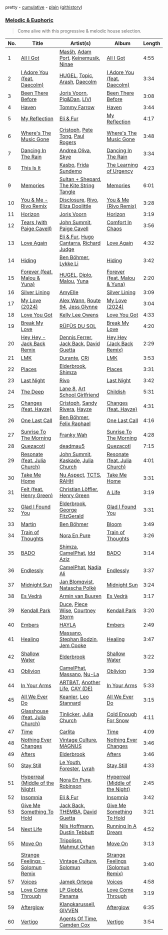 pretty - [cumulative](/playlists/cumulative/Melodic%20&%20Euphoric.md) - [plain](/playlists/plain/37i9dQZF1DWTiVLKoHQ1yC) ([githistory](https://github.githistory.xyz/vitokorn/spotify-playlist-archive/blob/master/playlists/plain/37i9dQZF1DWTiVLKoHQ1yC))
### [Melodic & Euphoric](https://open.spotify.com/playlist/37i9dQZF1DWTiVLKoHQ1yC)

> Come alive with this progressive & melodic house selection.

| No. | Title | Artist(s) | Album | Length |
|---|---|---|---|---|
| 1 | [All I Got](https://open.spotify.com/track/2LMK2xLfWLKbfjZgtBWByM) | [Masšh](https://open.spotify.com/artist/6QRqfE9Na7BRYG1mxRYqGs), [Adam Port](https://open.spotify.com/artist/2loEsOijJ6XiGzWYFXMIRk), [Keinemusik](https://open.spotify.com/artist/26WKgv73kRHD0gEDKD1i8j), [Ninae](https://open.spotify.com/artist/5aTBULJ6efMF1VyzcxMXa6) | [All I Got](https://open.spotify.com/album/7Mmq6Qpis7mg3g8j4uzBTL) | 4:55 |
| 2 | [I Adore You (feat. Daecolm)](https://open.spotify.com/track/5nPbKG04fhLkIAjcPFaZq7) | [HUGEL](https://open.spotify.com/artist/5PlfkPxwCpRRWQJBxCa0By), [Topic](https://open.spotify.com/artist/0u6GtibW46tFX7koQ6uNJZ), [Arash](https://open.spotify.com/artist/7hQmAXAzWI6D350VTgkKTG), [Daecolm](https://open.spotify.com/artist/1IFAU4mznUcfPVP9z2c24N) | [I Adore You (feat. Daecolm)](https://open.spotify.com/album/5MrdEMJrBnauBJsd1nYY00) | 3:34 |
| 3 | [Been There Before](https://open.spotify.com/track/6unWfD9WVxx7e0ue3MYX15) | [Joris Voorn](https://open.spotify.com/artist/4jGpKAmwvU263l0tUh4xKU), [Pig&Dan](https://open.spotify.com/artist/04jj7dljPI0ixtNsz2pXWK), [LIVI](https://open.spotify.com/artist/1zgMn2RP87AwuP9B9z79Fo) | [Been There Before](https://open.spotify.com/album/6cxXtXjXkiXSSpEMHQkh8p) | 3:08 |
| 4 | [Haven](https://open.spotify.com/track/6PBWbcTVS9K0IwbM8RzrxO) | [Tommy Farrow](https://open.spotify.com/artist/48PJbNNOaXy5gbHGHlar5T) | [Haven](https://open.spotify.com/album/2kgkjzGau4O5UHvwvKRMSp) | 3:44 |
| 5 | [My Reflection](https://open.spotify.com/track/2wUOPi5t2EsSXguK0Gnkht) | [Eli & Fur](https://open.spotify.com/artist/5CkVLGKUJkIc1pmSk10QP4) | [My Reflection](https://open.spotify.com/album/0kEg5Bj2cn0QZ89gEkBpaT) | 4:17 |
| 6 | [Where's The Music Gone](https://open.spotify.com/track/0W2DNZ8ttfFvhlGCBgMq0s) | [Cristoph](https://open.spotify.com/artist/532SqCIYmJyXEdEiCJLgYG), [Pete Tong](https://open.spotify.com/artist/6n1t55WMsSIUFHrAL4mUsB), [Paul Rogers](https://open.spotify.com/artist/6QkoiP5TNAX3xPGTYDLpAg) | [Where's The Music Gone](https://open.spotify.com/album/2gcKpdIcK8DTt99uPWZkxp) | 3:48 |
| 7 | [Dancing In The Rain](https://open.spotify.com/track/6HYJviuPnewEqhJaluEJ9p) | [Andrea Oliva](https://open.spotify.com/artist/6oqv4rbOMlOZNOUoDFgBSp), [Skye](https://open.spotify.com/artist/5e8LRy323xeJh0sGtifjGn) | [Dancing In The Rain](https://open.spotify.com/album/1FpKSI5B2bsFIQ7q9gbeAk) | 3:34 |
| 8 | [This Is It](https://open.spotify.com/track/1eF1JXR4hUi7IrHjByXruI) | [Kasbo](https://open.spotify.com/artist/1ikID9RZZMvkuBGDWrqajq), [Frida Sundemo](https://open.spotify.com/artist/5vuIOnOp6NI06rjLgTpYiY) | [The Learning of Urgency](https://open.spotify.com/album/7uAP4tFWMugcNZOrk5xBED) | 4:23 |
| 9 | [Memories](https://open.spotify.com/track/02PEQC6LVga28eL5xLJiaI) | [Sultan + Shepard](https://open.spotify.com/artist/14Tg9FvbNismPR1PJHxRau), [The Kite String Tangle](https://open.spotify.com/artist/3D6cosC5ZOLCpRxt6T3XS7) | [Memories](https://open.spotify.com/album/59lU1VSU9h5dLOXnOQX9zJ) | 6:01 |
| 10 | [You & Me - Rivo Remix](https://open.spotify.com/track/0xoYZ45fgTfyQYREZPN7Sa) | [Disclosure](https://open.spotify.com/artist/6nS5roXSAGhTGr34W6n7Et), [Rivo](https://open.spotify.com/artist/2NrprO4CludRmaWtpqud10), [Eliza Doolittle](https://open.spotify.com/artist/14L5rpGTLVUz1pD8fUeJB1) | [You & Me (Rivo Remix)](https://open.spotify.com/album/3QIGpfgWXKujfMaecgKV9u) | 3:28 |
| 11 | [Horizon](https://open.spotify.com/track/5YN7zT6oM0FduuivNbVRgi) | [Joris Voorn](https://open.spotify.com/artist/4jGpKAmwvU263l0tUh4xKU) | [Horizon](https://open.spotify.com/album/5zAjWJkgSUpFaWjk9t17I2) | 3:19 |
| 12 | [Tears (with Paige Cavell)](https://open.spotify.com/track/2NKwz3gyK8da44pR2ZbiM1) | [John Summit](https://open.spotify.com/artist/7kNqXtgeIwFtelmRjWv205), [Paige Cavell](https://open.spotify.com/artist/6K3xqGQiS7BLYG6llkAF24) | [Comfort In Chaos](https://open.spotify.com/album/2pHm3ZP2R3phzCYi7ilGN2) | 3:56 |
| 13 | [Love Again](https://open.spotify.com/track/5vTD0GuutyInvNpOFxLCPi) | [Eli & Fur](https://open.spotify.com/artist/5CkVLGKUJkIc1pmSk10QP4), [Hugo Cantarra](https://open.spotify.com/artist/7bI21Y9xsFRFVtt3cWf73n), [Richard Judge](https://open.spotify.com/artist/5z275L9haKWG328mm7UFd3) | [Love Again](https://open.spotify.com/album/61cJV13UL9K8JL5dOcqS9o) | 4:32 |
| 14 | [Hiding](https://open.spotify.com/track/3kFnwZHnMMNeO2YpOZyZVw) | [Ben Böhmer](https://open.spotify.com/artist/5tDjiBYUsTqzd0RkTZxK7u), [Lykke Li](https://open.spotify.com/artist/6oBm8HB0yfrIc9IHbxs6in) | [Hiding](https://open.spotify.com/album/0bmziZNLLEcA5Av2v3DgHx) | 3:42 |
| 15 | [Forever (feat. Malou & Yuna)](https://open.spotify.com/track/0WS1qLcXKsCGt5e3dqq30S) | [HUGEL](https://open.spotify.com/artist/5PlfkPxwCpRRWQJBxCa0By), [Diplo](https://open.spotify.com/artist/5fMUXHkw8R8eOP2RNVYEZX), [Malou](https://open.spotify.com/artist/5mU7ohKXRejACFS8eZIixp), [Yuna](https://open.spotify.com/artist/3kHVioJpVxlazAAKQ64pC1) | [Forever (feat. Malou & Yuna)](https://open.spotify.com/album/4nXpTQXjFGtB5n3vC76IBR) | 2:20 |
| 16 | [Silver Lining](https://open.spotify.com/track/0lnvO4NJ3bqBLL0vHfjeOx) | [AmyElle](https://open.spotify.com/artist/1z1V8o4cq5VNtAU05T2q4W) | [Silver Lining](https://open.spotify.com/album/7lHRlpAf30Jjk2ggwFIxBk) | 3:09 |
| 17 | [My Love (2024)](https://open.spotify.com/track/2nljjiWhzVIugb5vgEMQQk) | [Alex Wann](https://open.spotify.com/artist/6PTNNcLg90Kkl89JcEwKhT), [Route 94](https://open.spotify.com/artist/1dgdvbogmctybPrGEcnYf6), [Jess Glynne](https://open.spotify.com/artist/4ScCswdRlyA23odg9thgIO) | [My Love (2024)](https://open.spotify.com/album/73PdhRzMikkkImZ4qHOzZ3) | 3:04 |
| 18 | [Love You Got](https://open.spotify.com/track/6Fn0PW0rmdTQ3jbpynyGIu) | [Kelly Lee Owens](https://open.spotify.com/artist/5eitAUlYmlha3LLWg7aBn5) | [Love You Got](https://open.spotify.com/album/4JBhIRt38otXkigmi7w8YG) | 4:33 |
| 19 | [Break My Love](https://open.spotify.com/track/3tqyv30P7pO53IAIUo8IeN) | [RÜFÜS DU SOL](https://open.spotify.com/artist/5Pb27ujIyYb33zBqVysBkj) | [Break My Love](https://open.spotify.com/album/52LgW9Zy9r1T3uVsT07Y6Y) | 4:20 |
| 20 | [Hey Hey - Jack Back Remix](https://open.spotify.com/track/1MLxfMNuBOYnCbZDMhb1Zl) | [Dennis Ferrer](https://open.spotify.com/artist/0MGTHZpAGf7isSfw8yMIoi), [Jack Back](https://open.spotify.com/artist/4bXUaTjc7TQTvLqqCAlfYt), [David Guetta](https://open.spotify.com/artist/1Cs0zKBU1kc0i8ypK3B9ai) | [Hey Hey (Jack Back Remix)](https://open.spotify.com/album/28B0sfg0u9x74Z7gT6CLJD) | 2:29 |
| 21 | [LMK](https://open.spotify.com/track/4aHqjlibpXrHQ1nlvGJQrA) | [Durante](https://open.spotify.com/artist/1BqIPGrEhdjdLFpUzce2dh), [CRi](https://open.spotify.com/artist/3NaMuUYTIGm6CC3YqTuTvi) | [LMK](https://open.spotify.com/album/0z3SNQSfMGSWS0aKlcuea6) | 3:53 |
| 22 | [Places](https://open.spotify.com/track/2YiczArWQL4ScWgYrX7AXw) | [Elderbrook](https://open.spotify.com/artist/2vf4pRsEY6LpL5tKmqWb64), [Shimza](https://open.spotify.com/artist/0WHbjg8hVel1R9kq5794HX) | [Places](https://open.spotify.com/album/0ztVQzAWvrm8HBVwebIsyM) | 3:31 |
| 23 | [Last Night](https://open.spotify.com/track/2fr3zUXQFLztUhpfBu6Wpq) | [Rivo](https://open.spotify.com/artist/2NrprO4CludRmaWtpqud10) | [Last Night](https://open.spotify.com/album/61FSTdvDNl2fNqdGKTrXib) | 3:42 |
| 24 | [The Deep](https://open.spotify.com/track/71RUnMMD5MX4ew96dMDCl4) | [Lane 8](https://open.spotify.com/artist/27gtK7m9vYwCyJ04zz0kIb), [Art School Girlfriend](https://open.spotify.com/artist/3rtvvt1kuQ4luEWq8epaHD) | [Childish](https://open.spotify.com/album/2tj4SjIgpp92mAT2wtiDoZ) | 5:31 |
| 25 | [Changes (feat. Hayze)](https://open.spotify.com/track/5TCRUxemPlPxOVWIIk5Dsk) | [Cristoph](https://open.spotify.com/artist/532SqCIYmJyXEdEiCJLgYG), [Sandy Rivera](https://open.spotify.com/artist/6eChRUoyiCUCrUbwbT9Jq3), [Hayze](https://open.spotify.com/artist/18AwII7HfpkvyTYPw7sp6L) | [Changes (feat. Hayze)](https://open.spotify.com/album/0HfuHJSkr3RGmUpiBcuvfo) | 4:31 |
| 26 | [One Last Call](https://open.spotify.com/track/30nygP64gBZqbLoWC72vNq) | [Ben Böhmer](https://open.spotify.com/artist/5tDjiBYUsTqzd0RkTZxK7u), [Felix Raphael](https://open.spotify.com/artist/4nknUpUYu4baxWwkunq81Z) | [One Last Call](https://open.spotify.com/album/4P5fu99YdeoP7K29RyOvyy) | 4:16 |
| 27 | [Sunrise To The Morning](https://open.spotify.com/track/3emVhc0IE2PTmy2XUFqHmF) | [Franky Wah](https://open.spotify.com/artist/3IG3Ub4ra8AuSxCFDVkVco) | [Sunrise To The Morning](https://open.spotify.com/album/2V4T76ceB2EAjQf1optzOn) | 4:28 |
| 28 | [Quezacotl](https://open.spotify.com/track/24jPquymYcAxmOUXwjJwLk) | [deadmau5](https://open.spotify.com/artist/2CIMQHirSU0MQqyYHq0eOx) | [Quezacotl](https://open.spotify.com/album/1wU8NaPgbgLvsK8tUA2t2z) | 7:15 |
| 29 | [Resonate (feat. Julia Church)](https://open.spotify.com/track/2pvQCbUnXHOpAcJOkgAYmZ) | [John Summit](https://open.spotify.com/artist/7kNqXtgeIwFtelmRjWv205), [Kaskade](https://open.spotify.com/artist/6TQj5BFPooTa08A7pk8AQ1), [Julia Church](https://open.spotify.com/artist/4dHGNdVhBxCJUyMk9dR727) | [Resonate (feat. Julia Church)](https://open.spotify.com/album/7r9LSib4rKpvAS9hTRt1QJ) | 4:01 |
| 30 | [Take Me Home](https://open.spotify.com/track/595mcofiqQr4E0Ihpr5ZMA) | [Nu Aspect](https://open.spotify.com/artist/4NhRml5ZOfNaYJAHUE0XwT), [TCTS](https://open.spotify.com/artist/1mFGfrveXbpolppPgO29Io), [RAHH](https://open.spotify.com/artist/1WR2sls6n0N1usqywvysnX) | [Take Me Home](https://open.spotify.com/album/0XDch3owENNks3bapuFjAs) | 3:31 |
| 31 | [Felt (feat. Henry Green)](https://open.spotify.com/track/6aZdYHEp6dkDOczK60y41d) | [Christian Löffler](https://open.spotify.com/artist/3tSvlEzeDnVbQJBTkIA6nO), [Henry Green](https://open.spotify.com/artist/0VbDAlm2KUlKI5UhXRBKWp) | [A Life](https://open.spotify.com/album/4NFeATnC0BhLtvXInTdO9R) | 3:19 |
| 32 | [Glad I Found You](https://open.spotify.com/track/4D7WGniYHsapNrosDX8KDK) | [Elderbrook](https://open.spotify.com/artist/2vf4pRsEY6LpL5tKmqWb64), [George FitzGerald](https://open.spotify.com/artist/3KOHpygRuo1ruQAbEneR3t) | [Glad I Found You](https://open.spotify.com/album/5zB2w539G0UD6sGpnevP07) | 3:31 |
| 33 | [Martin](https://open.spotify.com/track/6o9cf8uFietnTZLtSGCvHH) | [Ben Böhmer](https://open.spotify.com/artist/5tDjiBYUsTqzd0RkTZxK7u) | [Bloom](https://open.spotify.com/album/57OLEpkhCXysV9FWrSbwid) | 3:49 |
| 34 | [Train of Thoughts](https://open.spotify.com/track/1OoJQao2C0rvcUpr2BqgaM) | [Nora En Pure](https://open.spotify.com/artist/24DO0PijjITGIEWsO8XaPs) | [Train of Thoughts](https://open.spotify.com/album/25ofOqJksQI5dd1ky79SBD) | 3:26 |
| 35 | [BADO](https://open.spotify.com/track/54ThjvbWJnmRSKI7Jp82cA) | [Shimza](https://open.spotify.com/artist/0WHbjg8hVel1R9kq5794HX), [CamelPhat](https://open.spotify.com/artist/240wlM8vDrf6S4zCyzGj2W), [Idd Aziz](https://open.spotify.com/artist/0LC3HTEh3afI3UfpmSdShk) | [BADO](https://open.spotify.com/album/1fDVNJlFOylIlxzbllqADM) | 3:14 |
| 36 | [Endlessly](https://open.spotify.com/track/6QeO1fYyKamrW3JcdlfSoP) | [CamelPhat](https://open.spotify.com/artist/240wlM8vDrf6S4zCyzGj2W), [Nadia Ali](https://open.spotify.com/artist/1C60viSZv6BoYtrnkZ44g5) | [Endlessly](https://open.spotify.com/album/1xxj3i8zJ8a9mFIf23ymLv) | 3:37 |
| 37 | [Midnight Sun](https://open.spotify.com/track/5H5wa2EQJyOkR0ghHZDcNI) | [Jan Blomqvist](https://open.spotify.com/artist/5wMlMjOLeJfS5DfxqGfm83), [Natascha Polké](https://open.spotify.com/artist/5FLN3H4PiuUQMmFzGmcQ96) | [Midnight Sun](https://open.spotify.com/album/7rsuL0QKTG0jAceR17H1uZ) | 3:24 |
| 38 | [Es Vedrà](https://open.spotify.com/track/4Z6W8iMLWY5uuMsAheztBm) | [Armin van Buuren](https://open.spotify.com/artist/0SfsnGyD8FpIN4U4WCkBZ5) | [Es Vedrà](https://open.spotify.com/album/0MB3CQJilu7NFipHOBevET) | 3:17 |
| 39 | [Kendall Park](https://open.spotify.com/track/2SXi0cldambE2930H18LoL) | [Duce](https://open.spotify.com/artist/6MBI5TYgu9T3s5NeqAgbxD), [Piece Wise](https://open.spotify.com/artist/3ZgGFg9kFshmpMnayjb1Nk), [Courtney Storm](https://open.spotify.com/artist/6zd0ClAbzCmZ9qReLzekUV) | [Kendall Park](https://open.spotify.com/album/6wp9Rv4sM3NOfTaEzxY1pf) | 3:20 |
| 40 | [Embers](https://open.spotify.com/track/7lU1KPpPh3uwx86KBvT8yK) | [HAYLA](https://open.spotify.com/artist/4yX6mpMyBGf9UfvBB8JJrc) | [Embers](https://open.spotify.com/album/310zPynreWG7NPfazR7z02) | 2:49 |
| 41 | [Healing](https://open.spotify.com/track/1tRD1LXAAy2VPKwdVoHIMI) | [Massano](https://open.spotify.com/artist/6htWLP8aiuf19FYMA4VQAZ), [Stephan Bodzin](https://open.spotify.com/artist/2nq2BeSbzExGAv3Y4HgUf7), [Jem Cooke](https://open.spotify.com/artist/0AkL5tzM3UsDlWak9E0OwH) | [Healing](https://open.spotify.com/album/11MWTmeKNRaPCGR9wcFsGp) | 3:47 |
| 42 | [Shallow Water](https://open.spotify.com/track/74gSgOTNzmotJKcyKRpjom) | [Elderbrook](https://open.spotify.com/artist/2vf4pRsEY6LpL5tKmqWb64) | [Shallow Water](https://open.spotify.com/album/4cMVEtKn0ikqpYrHpHq89w) | 3:22 |
| 43 | [Oblivion](https://open.spotify.com/track/6nuqo0u5Ex03YMRL0SdyLs) | [CamelPhat](https://open.spotify.com/artist/240wlM8vDrf6S4zCyzGj2W), [Massano](https://open.spotify.com/artist/6htWLP8aiuf19FYMA4VQAZ), [Nu-La](https://open.spotify.com/artist/4yzrGOiPCcssfpKBT0bnHR) | [Oblivion](https://open.spotify.com/album/2K5l5X07mVNjRbJ0myFG9X) | 3:39 |
| 44 | [In Your Arms](https://open.spotify.com/track/7lLuAZCes4jKORs3ak8xZP) | [ARTBAT](https://open.spotify.com/artist/3BkRu2TGd2I1uBxZKddfg1), [Another Life](https://open.spotify.com/artist/7fMAxXqd5hhcwbC1d0VkLQ), [CAY (DE)](https://open.spotify.com/artist/2ug2jpxDeOgYfYleeYzg2K) | [In Your Arms](https://open.spotify.com/album/0KIJ5H16buFOBL0vNpmSsi) | 5:33 |
| 45 | [All We Ever Do](https://open.spotify.com/track/1J0k2Hz5YkuMwpUG2bOxjw) | [Keanler](https://open.spotify.com/artist/1TMkg5qcE49Wc66pPls4NK), [Leo Stannard](https://open.spotify.com/artist/37fzXndf2fxVrk7qarhyo0) | [All We Ever Do](https://open.spotify.com/album/3pOmkq9d9mm07H7iVYrZjV) | 3:15 |
| 46 | [Glasshouse (feat. Julia Church)](https://open.spotify.com/track/1fUyoGJs0QM15YnBFUwOVb) | [Tinlicker](https://open.spotify.com/artist/5EmEZjq8eHEC6qFnT63Lza), [Julia Church](https://open.spotify.com/artist/4dHGNdVhBxCJUyMk9dR727) | [Cold Enough For Snow](https://open.spotify.com/album/0Mc3GAbIwtgywCJadgGFgi) | 4:11 |
| 47 | [Time](https://open.spotify.com/track/4mQw0wkyombRwP19uS2mLB) | [Carlita](https://open.spotify.com/artist/1GVbOnrND8b3eh2JZ4opw8) | [Time](https://open.spotify.com/album/0Q4VYWUJUfB8nRz4XNNEEp) | 4:09 |
| 48 | [Nothing Ever Changes](https://open.spotify.com/track/1oytqQdZTKnICWgqCW9SrI) | [Vintage Culture](https://open.spotify.com/artist/28uJnu5EsrGml2tBd7y8ts), [MAGNUS](https://open.spotify.com/artist/4pOglqMAavrWFo20ORRx5w) | [Nothing Ever Changes](https://open.spotify.com/album/0HlphAJZzZbQ9xcqaD2yX4) | 3:46 |
| 49 | [Afters](https://open.spotify.com/track/0Mpwy30nhQyjHIBBWiRBvx) | [Elderbrook](https://open.spotify.com/artist/2vf4pRsEY6LpL5tKmqWb64) | [Afters](https://open.spotify.com/album/6TnuvOxefca6KEDgQimpki) | 3:46 |
| 50 | [Stay Still](https://open.spotify.com/track/1tM2jivvLKpF5TNtwKKyEB) | [Le Youth](https://open.spotify.com/artist/1Zz6NBe8UIZjm88TvehFtx), [Forester](https://open.spotify.com/artist/3d13oWvwmjcodRr3NzdArc), [Lyrah](https://open.spotify.com/artist/5JyKQ4MQ2HkU1n1BYiKMWW) | [Stay Still](https://open.spotify.com/album/1Liw9JDxORvLa5ZQnWJbdX) | 4:33 |
| 51 | [Hyperreal (Middle of the Night)](https://open.spotify.com/track/1f9H7N9ijHFnV0BqJufUIS) | [Nora En Pure](https://open.spotify.com/artist/24DO0PijjITGIEWsO8XaPs), [Robinson](https://open.spotify.com/artist/38CvLGTsjtoloDgv3OKQp8) | [Hyperreal (Middle of the Night)](https://open.spotify.com/album/2pxGM2WjzQEQ7yowyjbnYc) | 2:45 |
| 52 | [Insomnia](https://open.spotify.com/track/7GJz7LUlNyf5DahBhG1XIg) | [Eli & Fur](https://open.spotify.com/artist/5CkVLGKUJkIc1pmSk10QP4) | [Insomnia](https://open.spotify.com/album/2m4l1KffyARA2MSaAJhEKH) | 3:42 |
| 53 | [Give Me Something To Hold](https://open.spotify.com/track/4uPA1ZZZVNzRjUgQ5Wn98F) | [Jack Back](https://open.spotify.com/artist/4bXUaTjc7TQTvLqqCAlfYt), [THEMBA](https://open.spotify.com/artist/64tzIMKX4Npx37YLcNZZNC), [David Guetta](https://open.spotify.com/artist/1Cs0zKBU1kc0i8ypK3B9ai) | [Give Me Something To Hold](https://open.spotify.com/album/5OpfL67XVSZ0TPAAecK7aU) | 3:21 |
| 54 | [Next Life](https://open.spotify.com/track/0i5P9W2tN89iBojs7KQ0PD) | [Nils Hoffmann](https://open.spotify.com/artist/6sOEMfvCfHQ9dhSWyamXVb), [Dustin Tebbutt](https://open.spotify.com/artist/0z9hynUsIjf0ddI4uHqPWX) | [Running In A Dream](https://open.spotify.com/album/4NL9MNHuAFnIZlbVlmoK6E) | 4:52 |
| 55 | [Move On](https://open.spotify.com/track/2hRd8sG0Qx15VNx4Jk8E7u) | [Tripolism](https://open.spotify.com/artist/18JlbX3l0yzlwdnQVJrLsp), [Mahmut Orhan](https://open.spotify.com/artist/3t8WiyalpvnB9AObcMufiE) | [Move On](https://open.spotify.com/album/5SqJpjqYemto4l2ETxIHzA) | 3:13 |
| 56 | [Strange Feelings - Solomun Remix](https://open.spotify.com/track/0mouZlwz32yBlVbDHaH1QJ) | [Vintage Culture](https://open.spotify.com/artist/28uJnu5EsrGml2tBd7y8ts), [Solomun](https://open.spotify.com/artist/5wJK4kQAkVGjqM9x46KQOC) | [Strange Feelings (Solomun Remix)](https://open.spotify.com/album/5Ltey6d0mxTU1gKfD8Js51) | 3:40 |
| 57 | [Voices](https://open.spotify.com/track/453srtIQeJkXx3xbPZC6Pv) | [Jamek Ortega](https://open.spotify.com/artist/0z4954ccQLUdwTHCSMXtem) | [Voices](https://open.spotify.com/album/7CBAW6Fk7QWpu96q4Vxi9b) | 4:58 |
| 58 | [Love Come Through](https://open.spotify.com/track/4ly7j7VqnX4RpnXUBBalFz) | [LP Giobbi](https://open.spotify.com/artist/3oKnyRhYWzNsTiss5n4Z1J), [Panama](https://open.spotify.com/artist/3W9UldYu0xJcaOAw2SUTDI) | [Love Come Through](https://open.spotify.com/album/5aOmshhkUIF5SdGB8xgVGI) | 3:19 |
| 59 | [Afterglow](https://open.spotify.com/track/5lGgglkaWaFS5g0yRlqeV7) | [Klangkarussell](https://open.spotify.com/artist/041iTeoMIwXMlShuQPIVKo), [GIVVEN](https://open.spotify.com/artist/7e1aNehmQevT0RVtN8Pzly) | [Afterglow](https://open.spotify.com/album/7jLwbeWUr2NVz7fZmX6rRb) | 6:35 |
| 60 | [Vertigo](https://open.spotify.com/track/3jVo350GBcozw5OrXySv5N) | [Agents Of Time](https://open.spotify.com/artist/6Jbyd4qzEtbFtswZP1o6Ht), [Camden Cox](https://open.spotify.com/artist/5mNpMP01Co4vXZ3U0fWP3C) | [Vertigo](https://open.spotify.com/album/4LJhKUgLG4w4uM99XyAkMz) | 3:54 |